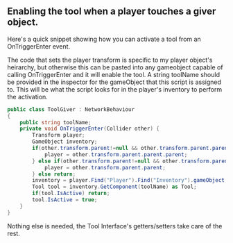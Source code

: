 ## Enabling the tool when a player touches a giver object.

Here's a quick snippet showing how you can activate a tool from an OnTriggerEnter event.

The code that sets the player transform is specific to my player object's heirarchy, but otherwise this can be pasted into any gameobject capable of calling OnTriggerEnter and it will enable the tool.
A string toolName should be provided in the inspector for the gameObject that this script is assigned to. This will be what the script looks for in the player's inventory to perform the activation.

```C#
public class ToolGiver : NetworkBehaviour
{
    public string toolName;
    private void OnTriggerEnter(Collider other) {
        Transform player;
        GameObject inventory;
        if(other.transform.parent!=null && other.transform.parent.parent != null && other.transform.parent.parent.parent != null && other.transform.parent.parent.parent.tag == "Player") {
            player = other.transform.parent.parent.parent;
        } else if(other.transform.parent!=null && other.transform.parent.parent != null && other.transform.parent.parent.tag == "Player") {
            player = other.transform.parent.parent;
        } else return;
        inventory = player.Find("Player").Find("Inventory").gameObject;
        Tool tool = inventory.GetComponent(toolName) as Tool;
        if(tool.IsActive) return;
        tool.IsActive = true;
    }
}
```

Nothing else is needed, the Tool Interface's getters/setters take care of the rest.
